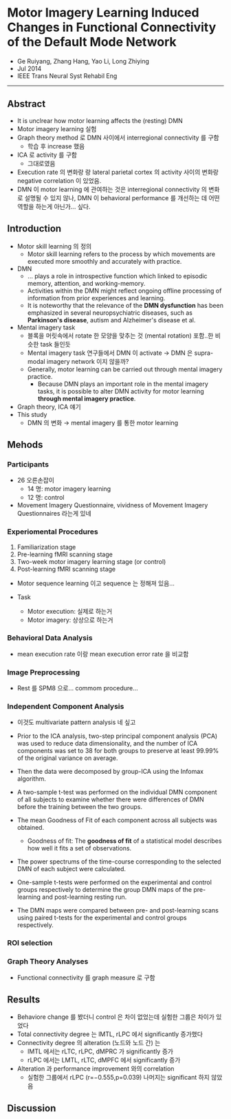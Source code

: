 # Motor Imagery Learning Induced Changes in Functional Connectivity of the Default Mode Network

* Ge Ruiyang, Zhang Hang, Yao Li, Long Zhiying
* Jul 2014
* IEEE Trans Neural Syst Rehabil Eng

---

## Abstract

* It is unclrear how motor learning affects the (resting) DMN
* Motor imagery learning 실험
* Graph theory method 로 DMN 사이에서 interregional connectivity 를 구함
  * 학습 후 increase 했음
* ICA 로 activity 를 구함
  * 그대로였음
* Execution rate 의 변화랑 랑 lateral parietal cortex 의 activity 사이의 변화랑 negative correlation 이 있었음.
* DMN 이 motor learning 에 관여하는 것은 interregional connectivity 의 변화로 설명될 수 있지 않나, DMN 이 behavioral performance 를 개선하는 데 어떤 역할을 하는게 아닌가... 싶다.



## Introduction

* Motor skill learning 의 정의
  * Motor skill learning refers to the process by which movements are executed more smoothly and accurately with practice.
* DMN
  * ... plays a role in introspective function which linked to episodic memory, attention, and working-memory.
  * Activities within the DMN might reflect ongoing offline processing of information from prior experiences and learning.
  * It is noteworthy that the relevance of the **DMN dysfunction** has been emphasized in several neuropsychiatric diseases, such as **Parkinson's disease**, autism and Alzheimer's disease et al. 
* Mental imagery task
  * 블록을 머릿속에서 rotate 한 모양을 맞추는 것 (mental rotation) 포함..한 비슷한 task 들인듯
  * Mental imagery task 연구들에서 DMN 이 activate → DMN 은 supra-modal imagery network 이지 않을까?
  * Generally, motor learning can be carried out through mental imagery practice.
    * Because DMN plays an important role in the mental imagery tasks, it is possible to alter DMN activity for motor learning **through mental imagery practice**.
* Graph theory, ICA 얘기
* This study
  * DMN 의 변화 → mental imagery 를 통한 motor learning

## Mehods

### Participants

* 26 오른손잡이
  * 14 명: motor imagery learning
  * 12 명: control
* Movement Imagery Questionnaire, vividness of Movement Imagery Questionnaires 라는게 있네

### Experiomental Procedures

1. Familiarization stage
2. Pre-learning fMRI scanning stage
3. Two-week motor imagery learning stage (or control)
4. Post-learning fMRI scanning stage

* Motor sequence learning 이고 sequence 는 정해져 있음... 

* Task
  * Motor execution: 실제로 하는거
  * Motor imagery: 상상으로 하는거

### Behavioral Data Analysis

* mean execution rate 이랑 mean execution error rate 을 비교함

### Image Preprocessing

* Rest 를 SPM8 으로... commom procedure... 

### Independent Component Analysis

* 이것도 multivariate pattern analysis 네 싶고
* Prior to the ICA analysis, two-step principal component analysis (PCA) was used to reduce data dimensionality, and the number of ICA components was set to 38 for both groups to preserve at least 99.99% of the original variance on average. 
* Then the data were decomposed by group-ICA using the Infomax algorithm.

* A two-sample t-test was performed on the individual DMN component of all subjects to examine whether there were differences of DMN before the training between the two groups.

* The mean Goodness of Fit of each component across all subjects was obtained.
  * Goodness of fit: The **goodness of fit** of a statistical model describes how well it fits a set of observations.
* The power spectrums of the time-course corresponding to the selected DMN of each subject were calculated.
* One-sample t-tests were performed on the experimental and control groups respectively to determine the group DMN maps of the pre-learning and post-learning resting run. 

* The DMN maps were compared between pre- and post-learning scans using paired t-tests for the experimental and control groups respectively. 

### ROI selection

### Graph Theory Analyses

* Functional connectivity 를 graph measure 로 구함



## Results

* Behaviore change 를 봤더니 control 은 차이 없었는데 실험한 그룹은 차이가 있었다
* Total connectivity degree 는 lMTL, rLPC 에서 significantly 증가했다
* Connectivity degree 의 alteration (노드와 노드 간) 는 
  * lMTL 에서는 rLTC, rLPC, dMPRC 가 significantly 증가
  * rLPC 에서는 LMTL, rLTC, dMPFC 에서 significantly 증가
* Alteration 과 performance improvement 와의 correlation
  * 실험한 그룹에서 rLPC (r=−0.555,p=0.039) 나머지는 significant 하지 않았음



## Discussion

